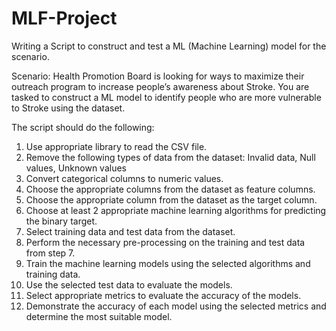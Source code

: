 # MLF-Project
 Writing a Script to construct and test a ML (Machine Learning) model for the scenario.

Scenario:
Health Promotion Board is looking for ways to maximize their outreach program to increase people’s awareness about Stroke. You are tasked to construct a ML model to identify people who are more vulnerable to Stroke using the dataset.

The script should do the following:
1. Use appropriate library to read the CSV file.
2. Remove the following types of data from the dataset:
     Invalid data,
     Null values,
     Unknown values
3. Convert categorical columns to numeric values.
4. Choose the appropriate columns from the dataset as feature columns.
5. Choose the appropriate column from the dataset as the target column.
6. Choose at least 2 appropriate machine learning algorithms for predicting the binary target.
7. Select training data and test data from the dataset.
8. Perform the necessary pre-processing on the training and test data from step 7.
9. Train the machine learning models using the selected algorithms and training data.
10. Use the selected test data to evaluate the models.
11. Select appropriate metrics to evaluate the accuracy of the models.
12. Demonstrate the accuracy of each model using the selected metrics and determine the most suitable model.